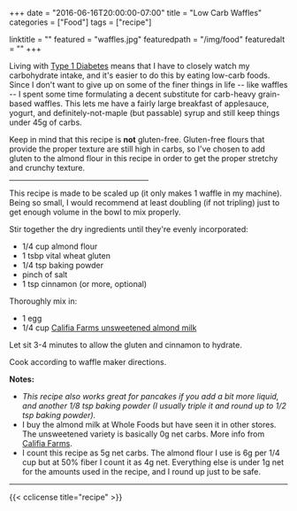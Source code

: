 +++
date = "2016-06-16T20:00:00-07:00"
title = "Low Carb Waffles"
categories = ["Food"]
tags = ["recipe"]

linktitle = ""
featured = "waffles.jpg"
featuredpath = "/img/food"
featuredalt = ""
+++

Living with [Type 1 Diabetes](https://en.wikipedia.org/wiki/Latent_autoimmune_diabetes_of_adults) means that I have to closely watch my carbohydrate intake, and it's easier to do this by eating low-carb foods.  Since I don't want to give up on some of the finer things in life -- like waffles -- I spent some time formulating a decent substitute for carb-heavy grain-based waffles.  This lets me have a fairly large breakfast of applesauce, yogurt, and definitely-not-maple (but passable) syrup and still keep things under 45g of carbs.

<!--more-->

Keep in mind that this recipe is **not** gluten-free.  Gluten-free flours that provide the proper texture are still high in carbs, so I've chosen to add gluten to the almond flour in this recipe in order to get the proper stretchy and crunchy texture.

<hr style="width: 50%" />

This recipe is made to be scaled up (it only makes 1 waffle in my machine).  Being so small, I would recommend at least doubling (if not tripling) just to get enough volume in the bowl to mix properly.

Stir together the dry ingredients until they're evenly incorporated:

* 1/4 cup almond flour
* 1 tsbp vital wheat gluten
* 1/4 tsp baking powder
* pinch of salt
* 1 tsp cinnamon (or more, optional)

Thoroughly mix in:

* 1 egg
* 1/4 cup [Califia Farms unsweetened almond milk](http://www.califiafarms.com/products/almondmilk/unsweetened)

Let sit 3-4 minutes to allow the gluten and cinnamon to hydrate.

Cook according to waffle maker directions.

**Notes:**

* _This recipe also works great for pancakes if you add a bit more liquid, and another 1/8 tsp baking powder (I usually triple it and round up to 1/2 tsp baking powder)._
* I buy the almond milk at Whole Foods but have seen it in other stores.  The unsweetened variety is basically 0g net carbs.  More info from [Califia Farms](http://www.califiafarms.com/products/almondmilk/unsweetened).
* I count this recipe as 5g net carbs. The almond flour I use is 6g per 1/4 cup but at 50% fiber I count it as 4g net. Everything else is under 1g net for the amounts used in the recipe, and I round up just to be safe.



---

{{< cclicense title="recipe" >}}
